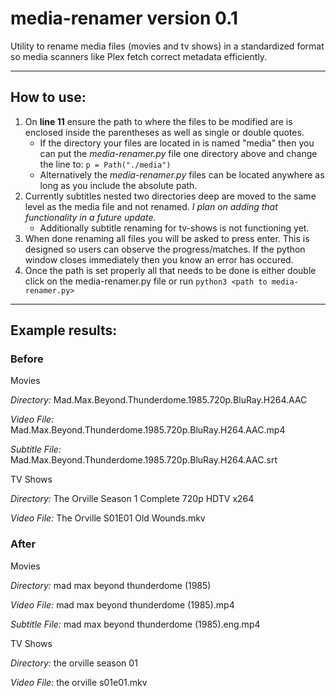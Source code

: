 # media-renamer version 0.1
Utility to rename media files (movies and tv shows) in a standardized format so media scanners like Plex fetch correct metadata efficiently.

---

## How to use:
1. On **line 11** ensure the path to where the files to be modified are is enclosed inside the parentheses as well as single or double quotes.
   - If the directory your files are located in is named "media" then you can put the *media-renamer.py* file one directory above and change the line to: `p = Path("./media")`
   - Alternatively the *media-renamer.py* files can be located anywhere as long as you include the absolute path.
2. Currently subtitles nested two directories deep are moved to the same level as the media file and not renamed. *I plan on adding that functionality in a future update.*
   - Additionally subtitle renaming for tv-shows is not functioning yet.
3. When done renaming all files you will be asked to press enter. This is designed so users can observe the progress/matches. If the python window closes immediately then you know an error has occured.
4. Once the path is set properly all that needs to be done is either double click on the media-renamer.py file or run `python3 <path to media-renamer.py>`
---
## Example results:
### Before

Movies

*Directory:* Mad.Max.Beyond.Thunderdome.1985.720p.BluRay.H264.AAC

*Video File:* Mad.Max.Beyond.Thunderdome.1985.720p.BluRay.H264.AAC.mp4

*Subtitle File:* Mad.Max.Beyond.Thunderdome.1985.720p.BluRay.H264.AAC.srt

TV Shows

*Directory:* The Orville Season 1 Complete 720p HDTV x264

*Video File:* The Orville S01E01 Old Wounds.mkv

### After

Movies

*Directory:* mad max beyond thunderdome (1985)

*Video File:* mad max beyond thunderdome (1985).mp4

*Subtitle File:* mad max beyond thunderdome (1985).eng.mp4

TV Shows

*Directory:* the orville season 01

*Video File:* the orville s01e01.mkv